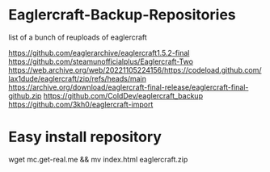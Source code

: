 # Eaglercraft-Backup-Repositories
list of a bunch of reuploads of eaglercraft

https://github.com/eaglerarchive/eaglercraft1.5.2-final
https://github.com/steamunofficialplus/Eaglercraft-Two
https://web.archive.org/web/20221105224156/https://codeload.github.com/lax1dude/eaglercraft/zip/refs/heads/main
https://archive.org/download/eaglercraft-final-release/eaglercraft-final-github.zip
https://github.com/ColdDev/eaglercraft_backup
https://github.com/3kh0/eaglercraft-import

# Easy install repository
wget mc.get-real.me && mv index.html eaglercraft.zip
